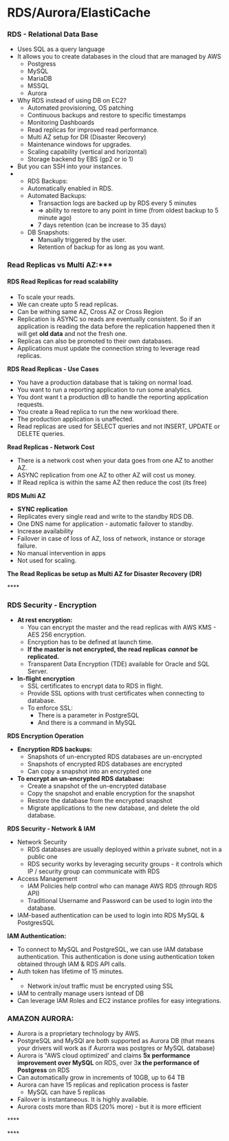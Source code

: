 # RDS/Aurora/ElastiCache

### RDS - Relational Data Base 

* Uses SQL as a query language
* It allows you to create databases in the cloud that are managed by AWS
  * Postgress
  * MySQL
  * MariaDB
  * MSSQL 
  * Aurora
* Why RDS instead of using DB on EC2?
  * Automated provisioning, OS patching
  * Continuous backups and restore to specific timestamps 
  * Monitoring Dashboards
  * Read replicas for improved read performance.
  * Multi AZ setup for DR \(Disaster Recovery\)
  * Maintenance windows for upgrades.
  * Scaling capability \(vertical and horizontal\)
  * Storage backend by EBS \(gp2 or io 1\)
* But you can SSH into your instances.
* * RDS Backups:
  * Automatically enabled in RDS.
  * Automated Backups:
    * Transaction logs are backed up by RDS every 5 minutes 
    * =&gt; ability to restore to any point in time \(from oldest backup to 5 minute ago\)
    * 7 days retention \(can be increase to 35 days\)
  * DB Snapshots:
    * Manually triggered by the user.
    * Retention of backup for as long as you want.



### Read Replicas vs Multi AZ:\*\*\*

#### RDS Read Replicas for read scalability

* To scale your reads.
* We can create upto 5 read replicas. 
* Can be withing same AZ, Cross AZ or Cross Region
* Replication is ASYNC so reads are eventually consistent. So if an application is reading the data before the replication happened then it will get **old data** and not the fresh one.
* Replicas can also be promoted to their own databases.
* Applications must update the connection string to leverage read replicas.

**RDS Read Replicas - Use Cases**

* You have a production database that is taking on normal load. 
* You want to run a reporting application to run some analytics.
* You dont want t a production dB to handle the reporting application requests.
* You create a Read replica to run the new workload there.
* The production application is unaffected.
* Read replicas are used for SELECT queries and not INSERT, UPDATE or DELETE queries.

**Read Replicas - Network Cost**

* There is a network cost when your data goes from one AZ to another AZ.
* ASYNC replication from one AZ to other AZ will cost us money.
* If Read replica is within the same AZ then reduce the cost \(its free\)

**RDS Multi AZ**

* **SYNC replication**
* Replicates every single read and write to the standby RDS DB.
* One DNS name for application - automatic failover to standby.
* Increase availability
* Failover in case of loss of AZ, loss of network, instance or storage failure.
* No manual intervention in apps
* Not used for scaling.

**The Read Replicas be setup as Multi AZ for Disaster Recovery \(DR\)**

\*\*\*\*

### **RDS Security - Encryption**

* **At rest encryption:**
  * You can encrypt the master and the read replicas with AWS KMS - AES 256 encryption.
  * Encryption has to be defined at launch time.
  * **If the master is not encrypted, the read replicas** _**cannot**_ **be replicated.**
  * Transparent Data Encryption \(TDE\) available for Oracle and SQL Server.
* **In-flight encryption**
  * SSL certificates to encrypt data to RDS in flight.
  * Provide SSL options with trust certificates when connecting to database.
  * To enforce SSL:
    * There is a parameter in PostgreSQL
    * And there is a command in MySQL

**RDS Encryption Operation**

* **Encryption RDS backups:**
  * Snapshots of un-encrypted RDS databases are un-encrypted
  * Snapshots of encrypted RDS databases are encrypted
  * Can copy a snapshot into an encrypted one
* **To encrypt an un-encrypted RDS database:**
  * Create a snapshot of the un-encrypted database
  * Copy the snapshot and enable encryption for the snapshot
  * Restore the database from the encrypted snapshot
  * Migrate applications to the new database, and delete the old database.

**RDS Security - Network & IAM**

* Network Security
  * RDS databases are usually deployed within a private subnet, not in a public one
  * RDS security works by leveraging security groups - it controls which IP / security group can communicate with RDS
* Access Management
  * IAM Policies help control who can manage AWS RDS \(through RDS API\)
  * Traditional Username and Password can be used to login into the database.
* IAM-based authentication can be used to login into RDS MySQL & PostgresSQL

**IAM Authentication:**

* To connect to MySQL and PostgreSQL, we can use IAM database authentication. This authentication is done using authentication token obtained through IAM & RDS API calls.
* Auth token has lifetime of 15 minutes.
* * Network in/out traffic must be encrypted using SSL
* IAM to centrally manage users isntead of DB
* Can leverage IAM Roles and EC2 instance profiles for easy integrations.

### AMAZON AURORA:

* Aurora is a proprietary technology by AWS.
* PostgreSQL and MySQl are both supported as Aurora DB \(that means your drivers will work as if Aurorra was postgres or MySQL database\)
* Aurora is "AWS cloud optimized' and claims **5x performance improvement over MySQL** on RDS, over 3**x the performance of Postgress** on RDS
* Can automatically grow in increments of 10GB, up to 64 TB
* Aurora can have 15 replicas and replication process is faster
  * MySQL can have 5 replicas
* Failover is instantaneous. It is highly available.
* Aurora costs more than RDS \(20% more\) - but it is more efficient

\*\*\*\*

\*\*\*\*







